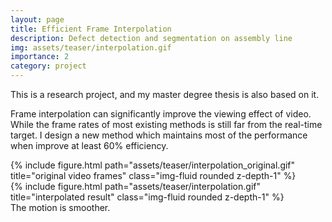 ```yaml
---
layout: page
title: Efficient Frame Interpolation
description: Defect detection and segmentation on assembly line
img: assets/teaser/interpolation.gif
importance: 2
category: project
---
```


This is a research project, and my master degree thesis is also based on it.

Frame interpolation can significantly improve the viewing effect of video. While the frame rates of most existing methods is still far from the real-time target. I design a new method which maintains most of the performance when improve at least 60% efficiency.

<div class="row">
    <div class="col-sm mt-2 mt-md-0">
        {% include figure.html path="assets/teaser/interpolation_original.gif" title="original video frames" class="img-fluid rounded z-depth-1" %}
    </div>
    <div class="col-sm mt-2 mt-md-0">
        {% include figure.html path="assets/teaser/interpolation.gif" title="interpolated result" class="img-fluid rounded z-depth-1" %}
    </div>
</div>
<div class="caption">
    The motion is smoother.
</div>
